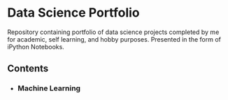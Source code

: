 # Data Science Portfolio

Repository containing portfolio of data science projects completed by me for academic, self learning, and hobby purposes. Presented in the form of iPython Notebooks.

## Contents

- ### Machine Learning

